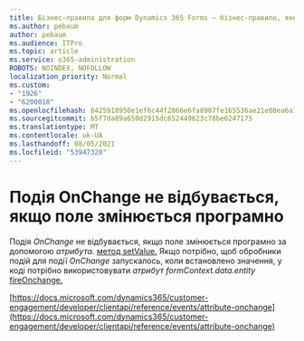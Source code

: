 ```yaml
---
title: Бізнес-правила для форм Dynamics 365 Forms – бізнес-правило, яке не потрібно фільтрувати для форми
ms.author: pebaum
author: pebaum
ms.audience: ITPro
ms.topic: article
ms.service: o365-administration
ROBOTS: NOINDEX, NOFOLLOW
localization_priority: Normal
ms.custom:
- "1926"
- "6200018"
ms.openlocfilehash: 8425918950e1ef6c44f2866e6fa8987fe165536ae21e08ea6a1da880f761d512
ms.sourcegitcommit: b5f7da89a650d2915dc652449623c78be6247175
ms.translationtype: MT
ms.contentlocale: uk-UA
ms.lasthandoff: 08/05/2021
ms.locfileid: "53947320"
---
```

# <a name="onchange-event-does-not-occur-if-the-field-is-changed-programmatically"></a>Подія OnChange не відбувається, якщо поле змінюється програмно

Подія *OnChange* не відбувається, якщо поле змінюється програмно за допомогою *атрибута.* [метод setValue.](https://docs.microsoft.com/dynamics365/customer-engagement/developer/clientapi/reference/attributes/setvalue) Якщо потрібно, щоб обробники подій для події *OnChange* запускалось, коли встановлено значення, у коді потрібно використовувати *атрибут formContext.data.entity* [fireOnchange.](https://docs.microsoft.com/dynamics365/customer-engagement/developer/clientapi/reference/attributes/fireonchange)

[https://docs.microsoft.com/dynamics365/customer-engagement/developer/clientapi/reference/events/attribute-onchange](https://docs.microsoft.com/dynamics365/customer-engagement/developer/clientapi/reference/events/attribute-onchange)
